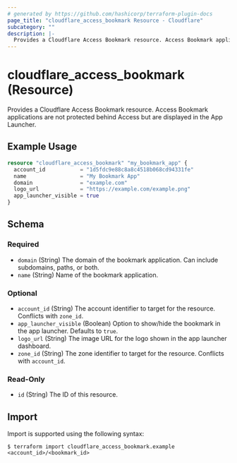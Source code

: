 ```yaml
---
# generated by https://github.com/hashicorp/terraform-plugin-docs
page_title: "cloudflare_access_bookmark Resource - Cloudflare"
subcategory: ""
description: |-
  Provides a Cloudflare Access Bookmark resource. Access Bookmark applications are not protected behind Access but are displayed in the App Launcher.
---
```


# cloudflare_access_bookmark (Resource)

Provides a Cloudflare Access Bookmark resource. Access Bookmark applications are not protected behind Access but are displayed in the App Launcher.

## Example Usage

```terraform
resource "cloudflare_access_bookmark" "my_bookmark_app" {
  account_id           = "1d5fdc9e88c8a8c4518b068cd94331fe"
  name                 = "My Bookmark App"
  domain               = "example.com"
  logo_url             = "https://example.com/example.png"
  app_launcher_visible = true
}
```

<!-- schema generated by tfplugindocs -->
## Schema

### Required

- `domain` (String) The domain of the bookmark application. Can include subdomains, paths, or both.
- `name` (String) Name of the bookmark application.

### Optional

- `account_id` (String) The account identifier to target for the resource. Conflicts with `zone_id`.
- `app_launcher_visible` (Boolean) Option to show/hide the bookmark in the app launcher. Defaults to `true`.
- `logo_url` (String) The image URL for the logo shown in the app launcher dashboard.
- `zone_id` (String) The zone identifier to target for the resource. Conflicts with `account_id`.

### Read-Only

- `id` (String) The ID of this resource.

## Import

Import is supported using the following syntax:

```shell
$ terraform import cloudflare_access_bookmark.example <account_id>/<bookmark_id>
```
